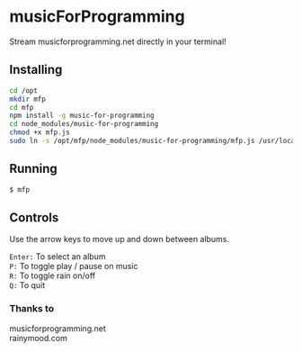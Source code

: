 # musicForProgramming
Stream musicforprogramming.net directly in your terminal!

## Installing
```bash
cd /opt
mkdir mfp
cd mfp
npm install -g music-for-programming
cd node_modules/music-for-programming
chmod +x mfp.js
sudo ln -s /opt/mfp/node_modules/music-for-programming/mfp.js /usr/local/bin/mfp
```

## Running
```bash
$ mfp
```

## Controls
Use the arrow keys to move up and down between albums.

```Enter:``` To select an album  
```P:``` To toggle play / pause on music  
```R:``` To toggle rain on/off  
```Q:``` To quit

### Thanks to
musicforprogramming.net  
rainymood.com
